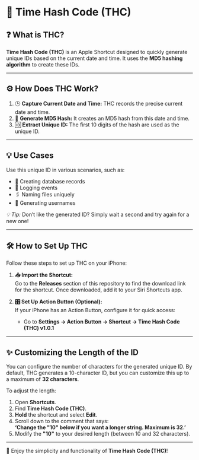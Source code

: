# 🚀 Time Hash Code (THC)

## ❓ What is THC?  
**Time Hash Code (THC)** is an Apple Shortcut designed to quickly generate unique IDs based on the current date and time. It uses the **MD5 hashing algorithm** to create these IDs.  

---

## ⚙️ How Does THC Work?  
1. 🕒 **Capture Current Date and Time:** THC records the precise current date and time.  
2. 🔑 **Generate MD5 Hash:** It creates an MD5 hash from this date and time.  
3. 🆔 **Extract Unique ID:** The first 10 digits of the hash are used as the unique ID.  

---

## 💡 Use Cases  
Use this unique ID in various scenarios, such as:  
- 📂 Creating database records  
- 📜 Logging events  
- 🖇️ Naming files uniquely  
- 👤 Generating usernames  

*💡 Tip:* Don’t like the generated ID? Simply wait a second and try again for a new one!  

---

## 🛠️ How to Set Up THC  
Follow these steps to set up THC on your iPhone:  

1. **📥 Import the Shortcut:**  
   Go to the **Releases** section of this repository to find the download link for the shortcut. Once downloaded, add it to your Siri Shortcuts app.  

2. **🎛️ Set Up Action Button (Optional):**  
   If your iPhone has an Action Button, configure it for quick access:  
   - Go to **Settings → Action Button → Shortcut → Time Hash Code (THC) v1.0.1**  

---

## ✨ Customizing the Length of the ID  
You can configure the number of characters for the generated unique ID. By default, THC generates a 10-character ID, but you can customize this up to a maximum of **32 characters**.  

To adjust the length:  
1. Open **Shortcuts**.  
2. Find **Time Hash Code (THC)**.  
3. **Hold** the shortcut and select **Edit**.  
4. Scroll down to the comment that says:  
   **‘Change the "10" below if you want a longer string. Maximum is 32.’**  
5. Modify the **"10"** to your desired length (between 10 and 32 characters).

---

🎉 Enjoy the simplicity and functionality of **Time Hash Code (THC)**!  
